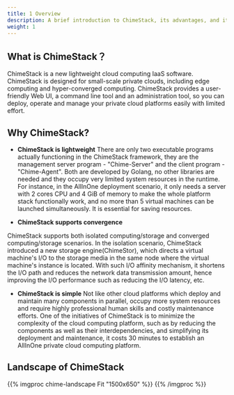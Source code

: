 ```yaml
---
title: 1 Overview
description: A brief introduction to ChimeStack, its advantages, and its landscape
weight: 1
---
```


## What is ChimeStack？

ChimeStack is a new lightweight cloud computing IaaS software. ChimeStack is designed for small-scale private clouds, including edge computing and hyper-converged computing. ChimeStack provides a user-friendly Web UI, a command line tool and an administration tool, so you can deploy, operate and manage your private cloud platforms easily with limited effort.

## Why ChimeStack?

* **ChimeStack is lightweight** 
There are only two executable programs actually functioning in the ChimeStack framework, they are the management server program - "Chime-Server" and the client program - "Chime-Agent". Both are developed by Golang, no other libraries are needed and they occupy very limited system resources in the runtime. For instance, in the AllInOne deployment scenario, it only needs a server with 2 cores CPU and 4 GiB of memory to make the whole platform stack functionally work, and no more than 5 virtual machines can be launched simultaneously. It is essential for saving resources. 

* **ChimeStack supports convergence** 

ChimeStack supports both isolated computing/storage and converged computing/storage scenarios. In the isolation scenario, ChimeStack introduced a new storage engine(ChimeStor), which directs a virtual machine's I/O to the storage media in the same node where the virtual machine's instance is located. With such I/O affinity mechanism, it shortens the I/O path and reduces the network data transmission amount, hence improving the I/O performance such as reducing the I/O latency, etc. 
  
* **ChimeStack is simple** 
Not like other cloud platforms which deploy and maintain many components in parallel, occupy more system resources and require highly professional human skills and costly maintenance efforts. One of the initiatives of ChimeStack is to minimize the complexity of the cloud computing platform, such as by reducing the components as well as their interdependencies, and simplifying its deployment and maintenance, it costs 30 minutes to establish an AllInOne private cloud computing platform. 

## Landscape of ChimeStack
{{% imgproc chime-landscape Fit "1500x650" %}}
{{% /imgproc %}}

